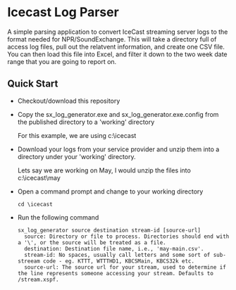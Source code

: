 # Icecast Log Parser
A simple parsing application to convert IceCast streaming server logs to the format needed for NPR/SoundExchange.  This will take a directory full of access log files, pull out the relatvent information, and create one CSV file.  You can then load this file into Excel, and filter it down to the two week date range that you are going to report on. 
## Quick Start
* Checkout/download this repository 
* Copy the sx_log_generator.exe and sx_log_generator.exe.config from the published directory to a 'working' directory
 
  For this example, we are using c:\icecast
  
* Download your logs from your service provider and unzip them into a directory under your 'working' directory.
 
  Lets say we are working on May, I would unzip the files into c:\icecast\may
  
* Open a command prompt and change to your working directory
    ```
    cd \icecast
    ```
* Run the following command
    ``` 
    sx_log_generator source destination stream-id [source-url]
      source: Directory or file to process. Directories should end with a '\', or the source will be treated as a file.
      destination: Destination file name, i.e., 'may-main.csv'.
      stream-id: No spaces, usually call letters and some sort of sub-streeam code - eg. KTTT, WTTTHD1, KBCSMain, KBCS32k etc.
      source-url: The source url for your stream, used to determine if the line represents someone accessing your stream. Defaults to /stream.xspf.
  ```

